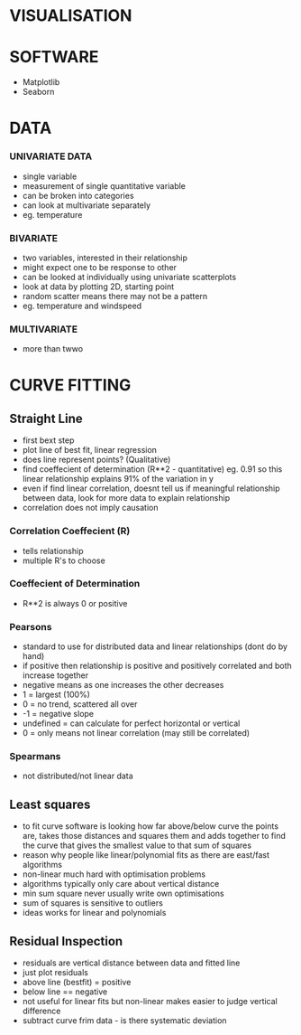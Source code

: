 # VISUALISATION

# SOFTWARE
- Matplotlib
- Seaborn


# DATA

### UNIVARIATE DATA
- single variable
- measurement of single quantitative variable
- can be broken into categories
- can look at multivariate separately
- eg. temperature 

### BIVARIATE
- two variables, interested in their relationship
- might expect one to be response to other
- can be looked at individually using univariate scatterplots
- look at data by plotting 2D, starting point
- random scatter means there may not be a pattern
- eg. temperature and windspeed

### MULTIVARIATE
- more than twwo


# CURVE FITTING

## Straight Line
- first bext step
- plot line of best fit, linear regression
- does line represent points? (Qualitative)
- find coeffecient of determination (R**2 - quantitative)
eg. 0.91 so this linear relationship explains 91% of the variation in y
- even if find linear correlation, doesnt tell us if meaningful relationship between data, look for more data to explain relationship
- correlation does not imply causation

### Correlation Coeffecient (R)
- tells relationship
- multiple R's to choose

### Coeffecient of Determination
- R**2 is always 0 or positive

### Pearsons
- standard to use for distributed data and linear relationships (dont do by hand)
- if positive then relationship is positive and positively correlated and both increase together
- negative means as one increases the other decreases
- 1 = largest (100%)
- 0 = no trend, scattered all over
- -1 = negative slope
- undefined = can calculate for perfect horizontal or vertical
- 0 = only means not linear correlation (may still be correlated)

### Spearmans
- not distributed/not linear data


## Least squares
- to fit curve software is looking how far above/below curve the points are, takes those distances and squares them and adds together to find the curve that gives the smallest value to that sum of squares
- reason why people like linear/polynomial fits as there are east/fast algorithms
- non-linear much hard with optimisation problems
- algorithms typically only care about vertical distance
- min sum square never usually write own optimisations
- sum of squares is sensitive to outliers
- ideas works for linear and polynomials

## Residual Inspection
- residuals are vertical distance between data and fitted line
- just plot residuals
- above line (bestfit) = positive
- below line == negative
- not useful for linear fits but non-linear makes easier to judge vertical difference
- subtract curve frim data - is there systematic deviation








